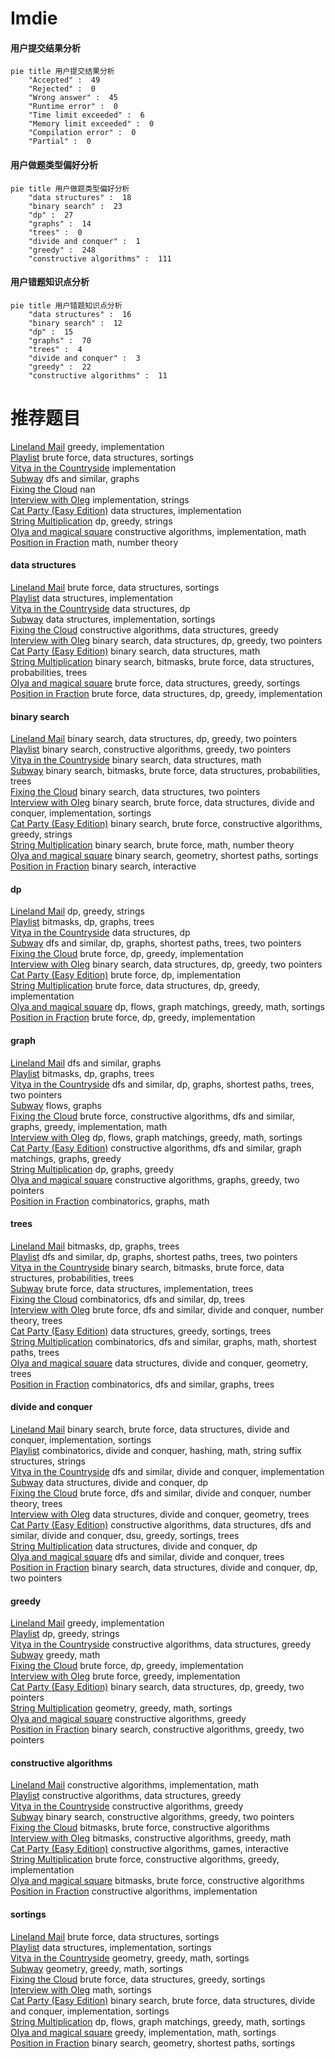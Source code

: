 # Imdie
<!-- tabs:start -->
#### **用户提交结果分析**

```mermaid
pie title 用户提交结果分析
    "Accepted" :  49
    "Rejected" :  0
    "Wrong answer" :  45
    "Runtime error" :  0
    "Time limit exceeded" :  6
    "Memory limit exceeded" :  0
    "Compilation error" :  0
    "Partial" :  0
```
#### **用户做题类型偏好分析**

```mermaid
pie title 用户做题类型偏好分析
    "data structures" :  18
    "binary search" :  23
    "dp" :  27
    "graphs" :  14
    "trees" :  0
    "divide and conquer" :  1
    "greedy" :  248
    "constructive algorithms" :  111
```
#### **用户错题知识点分析**

```mermaid
pie title 用户错题知识点分析
    "data structures" :  16
    "binary search" :  12
    "dp" :  15
    "graphs" :  70
    "trees" :  4
    "divide and conquer" :  3
    "greedy" :  22
    "constructive algorithms" :  11
```
<!-- tabs:end -->
# 推荐题目
[Lineland Mail](http://codeforces.com/problemset/problem/567/A)		greedy,
                        implementation		  
[Playlist](http://codeforces.com/problemset/problem/1140/C)		brute force,
                        data structures,
                        sortings		  
[Vitya in the Countryside](http://codeforces.com/problemset/problem/719/A)		implementation		  
[Subway](http://codeforces.com/problemset/problem/131/D)		dfs and similar,
                        graphs		  
[Fixing the Cloud](https://codeforces.com/contest/1460/problem/A)		nan		  
[Interview with Oleg](http://codeforces.com/problemset/problem/729/A)		implementation,
                        strings		  
[Cat Party (Easy Edition)](http://codeforces.com/problemset/problem/1163/B1)		data structures,
                        implementation		  
[String Multiplication](http://codeforces.com/problemset/problem/1131/E)		dp,
                        greedy,
                        strings		  
[Olya and magical square](http://codeforces.com/problemset/problem/1080/D)		constructive algorithms,
                        implementation,
                        math		  
[Position in Fraction](http://codeforces.com/problemset/problem/900/B)		math,
                        number theory		  
<!-- tabs:start -->
#### **data structures**
[Lineland Mail](http://codeforces.com/problemset/problem/1140/C)		brute force,
                        data structures,
                        sortings		  
[Playlist](http://codeforces.com/problemset/problem/1163/B1)		data structures,
                        implementation		  
[Vitya in the Countryside](http://codeforces.com/problemset/problem/780/G)		data structures,
                        dp		  
[Subway](http://codeforces.com/problemset/problem/915/E)		data structures,
                        implementation,
                        sortings		  
[Fixing the Cloud](http://codeforces.com/problemset/problem/1512/D)		constructive algorithms,
                        data structures,
                        greedy		  
[Interview with Oleg](http://codeforces.com/problemset/problem/1492/C)		binary search,
                        data structures,
                        dp,
                        greedy,
                        two pointers		  
[Cat Party (Easy Edition)](http://codeforces.com/problemset/problem/1490/G)		binary search,
                        data structures,
                        math		  
[String Multiplication](http://codeforces.com/problemset/problem/1479/D)		binary search,
                        bitmasks,
                        brute force,
                        data structures,
                        probabilities,
                        trees		  
[Olya and magical square](http://codeforces.com/problemset/problem/1497/A)		brute force,
                        data structures,
                        greedy,
                        sortings		  
[Position in Fraction](http://codeforces.com/problemset/problem/1491/C)		brute force,
                        data structures,
                        dp,
                        greedy,
                        implementation		  
#### **binary search**
[Lineland Mail](http://codeforces.com/problemset/problem/1492/C)		binary search,
                        data structures,
                        dp,
                        greedy,
                        two pointers		  
[Playlist](http://codeforces.com/problemset/problem/1463/D)		binary search,
                        constructive algorithms,
                        greedy,
                        two pointers		  
[Vitya in the Countryside](http://codeforces.com/problemset/problem/1490/G)		binary search,
                        data structures,
                        math		  
[Subway](http://codeforces.com/problemset/problem/1479/D)		binary search,
                        bitmasks,
                        brute force,
                        data structures,
                        probabilities,
                        trees		  
[Fixing the Cloud](http://codeforces.com/problemset/problem/1436/E)		binary search,
                        data structures,
                        two pointers		  
[Interview with Oleg](http://codeforces.com/problemset/problem/1461/D)		binary search,
                        brute force,
                        data structures,
                        divide and conquer,
                        implementation,
                        sortings		  
[Cat Party (Easy Edition)](http://codeforces.com/problemset/problem/1493/C)		binary search,
                        brute force,
                        constructive algorithms,
                        greedy,
                        strings		  
[String Multiplication](http://codeforces.com/problemset/problem/1487/D)		binary search,
                        brute force,
                        math,
                        number theory		  
[Olya and magical square](http://codeforces.com/problemset/problem/1486/B)		binary search,
                        geometry,
                        shortest paths,
                        sortings		  
[Position in Fraction](http://codeforces.com/problemset/problem/1486/C1)		binary search,
                        interactive		  
#### **dp**
[Lineland Mail](http://codeforces.com/problemset/problem/1131/E)		dp,
                        greedy,
                        strings		  
[Playlist](https://codeforces.com/contest/1384/problem/E)		bitmasks,
                        dp,
                        graphs,
                        trees		  
[Vitya in the Countryside](http://codeforces.com/problemset/problem/780/G)		data structures,
                        dp		  
[Subway](http://codeforces.com/problemset/problem/14/D)		dfs and similar,
                        dp,
                        graphs,
                        shortest paths,
                        trees,
                        two pointers		  
[Fixing the Cloud](http://codeforces.com/problemset/problem/1512/F)		brute force,
                        dp,
                        greedy,
                        implementation		  
[Interview with Oleg](http://codeforces.com/problemset/problem/1492/C)		binary search,
                        data structures,
                        dp,
                        greedy,
                        two pointers		  
[Cat Party (Easy Edition)](https://codeforces.com/contest/1457/problem/C)		brute force,
                        dp,
                        implementation		  
[String Multiplication](http://codeforces.com/problemset/problem/1491/C)		brute force,
                        data structures,
                        dp,
                        greedy,
                        implementation		  
[Olya and magical square](http://codeforces.com/problemset/problem/1437/C)		dp,
                        flows,
                        graph matchings,
                        greedy,
                        math,
                        sortings		  
[Position in Fraction](http://codeforces.com/problemset/problem/1499/B)		brute force,
                        dp,
                        greedy,
                        implementation		  
#### **graph**
[Lineland Mail](http://codeforces.com/problemset/problem/131/D)		dfs and similar,
                        graphs		  
[Playlist](https://codeforces.com/contest/1384/problem/E)		bitmasks,
                        dp,
                        graphs,
                        trees		  
[Vitya in the Countryside](http://codeforces.com/problemset/problem/14/D)		dfs and similar,
                        dp,
                        graphs,
                        shortest paths,
                        trees,
                        two pointers		  
[Subway](http://codeforces.com/problemset/problem/164/C)		flows,
                        graphs		  
[Fixing the Cloud](http://codeforces.com/problemset/problem/1487/C)		brute force,
                        constructive algorithms,
                        dfs and similar,
                        graphs,
                        greedy,
                        implementation,
                        math		  
[Interview with Oleg](http://codeforces.com/problemset/problem/1437/C)		dp,
                        flows,
                        graph matchings,
                        greedy,
                        math,
                        sortings		  
[Cat Party (Easy Edition)](http://codeforces.com/problemset/problem/1470/D)		constructive algorithms,
                        dfs and similar,
                        graph matchings,
                        graphs,
                        greedy		  
[String Multiplication](http://codeforces.com/problemset/problem/1476/C)		dp,
                        graphs,
                        greedy		  
[Olya and magical square](http://codeforces.com/problemset/problem/1304/D)		constructive algorithms,
                        graphs,
                        greedy,
                        two pointers		  
[Position in Fraction](http://codeforces.com/problemset/problem/1475/C)		combinatorics,
                        graphs,
                        math		  
#### **trees**
[Lineland Mail](https://codeforces.com/contest/1384/problem/E)		bitmasks,
                        dp,
                        graphs,
                        trees		  
[Playlist](http://codeforces.com/problemset/problem/14/D)		dfs and similar,
                        dp,
                        graphs,
                        shortest paths,
                        trees,
                        two pointers		  
[Vitya in the Countryside](http://codeforces.com/problemset/problem/1479/D)		binary search,
                        bitmasks,
                        brute force,
                        data structures,
                        probabilities,
                        trees		  
[Subway](http://codeforces.com/problemset/problem/1511/C)		brute force,
                        data structures,
                        implementation,
                        trees		  
[Fixing the Cloud](http://codeforces.com/problemset/problem/1499/F)		combinatorics,
                        dfs and similar,
                        dp,
                        trees		  
[Interview with Oleg](http://codeforces.com/problemset/problem/1491/E)		brute force,
                        dfs and similar,
                        divide and conquer,
                        number theory,
                        trees		  
[Cat Party (Easy Edition)](http://codeforces.com/problemset/problem/1466/D)		data structures,
                        greedy,
                        sortings,
                        trees		  
[String Multiplication](http://codeforces.com/problemset/problem/1495/D)		combinatorics,
                        dfs and similar,
                        graphs,
                        math,
                        shortest paths,
                        trees		  
[Olya and magical square](http://codeforces.com/problemset/problem/1303/G)		data structures,
                        divide and conquer,
                        geometry,
                        trees		  
[Position in Fraction](http://codeforces.com/problemset/problem/1454/E)		combinatorics,
                        dfs and similar,
                        graphs,
                        trees		  
#### **divide and conquer**
[Lineland Mail](http://codeforces.com/problemset/problem/1461/D)		binary search,
                        brute force,
                        data structures,
                        divide and conquer,
                        implementation,
                        sortings		  
[Playlist](http://codeforces.com/problemset/problem/1466/G)		combinatorics,
                        divide and conquer,
                        hashing,
                        math,
                        string suffix structures,
                        strings		  
[Vitya in the Countryside](http://codeforces.com/problemset/problem/1490/D)		dfs and similar,
                        divide and conquer,
                        implementation		  
[Subway](https://codeforces.com/contest/1483/problem/C)		data structures,
                        divide and conquer,
                        dp		  
[Fixing the Cloud](http://codeforces.com/problemset/problem/1491/E)		brute force,
                        dfs and similar,
                        divide and conquer,
                        number theory,
                        trees		  
[Interview with Oleg](http://codeforces.com/problemset/problem/1303/G)		data structures,
                        divide and conquer,
                        geometry,
                        trees		  
[Cat Party (Easy Edition)](http://codeforces.com/problemset/problem/1494/D)		constructive algorithms,
                        data structures,
                        dfs and similar,
                        divide and conquer,
                        dsu,
                        greedy,
                        sortings,
                        trees		  
[String Multiplication](http://codeforces.com/problemset/problem/1482/E)		data structures,
                        divide and conquer,
                        dp		  
[Olya and magical square](http://codeforces.com/problemset/problem/566/C)		dfs and similar,
                        divide and conquer,
                        trees		  
[Position in Fraction](http://codeforces.com/problemset/problem/1428/F)		binary search,
                        data structures,
                        divide and conquer,
                        dp,
                        two pointers		  
#### **greedy**
[Lineland Mail](http://codeforces.com/problemset/problem/567/A)		greedy,
                        implementation		  
[Playlist](http://codeforces.com/problemset/problem/1131/E)		dp,
                        greedy,
                        strings		  
[Vitya in the Countryside](http://codeforces.com/problemset/problem/1512/D)		constructive algorithms,
                        data structures,
                        greedy		  
[Subway](http://codeforces.com/problemset/problem/1392/A)		greedy,
                        math		  
[Fixing the Cloud](http://codeforces.com/problemset/problem/1512/F)		brute force,
                        dp,
                        greedy,
                        implementation		  
[Interview with Oleg](http://codeforces.com/problemset/problem/1114/A)		brute force,
                        greedy,
                        implementation		  
[Cat Party (Easy Edition)](http://codeforces.com/problemset/problem/1492/C)		binary search,
                        data structures,
                        dp,
                        greedy,
                        two pointers		  
[String Multiplication](https://codeforces.com/contest/1496/problem/C)		geometry,
                        greedy,
                        math,
                        sortings		  
[Olya and magical square](http://codeforces.com/problemset/problem/1493/A)		constructive algorithms,
                        greedy		  
[Position in Fraction](http://codeforces.com/problemset/problem/1463/D)		binary search,
                        constructive algorithms,
                        greedy,
                        two pointers		  
#### **constructive algorithms**
[Lineland Mail](http://codeforces.com/problemset/problem/1080/D)		constructive algorithms,
                        implementation,
                        math		  
[Playlist](http://codeforces.com/problemset/problem/1512/D)		constructive algorithms,
                        data structures,
                        greedy		  
[Vitya in the Countryside](http://codeforces.com/problemset/problem/1493/A)		constructive algorithms,
                        greedy		  
[Subway](http://codeforces.com/problemset/problem/1463/D)		binary search,
                        constructive algorithms,
                        greedy,
                        two pointers		  
[Fixing the Cloud](https://codeforces.com/contest/1456/problem/B)		bitmasks,
                        brute force,
                        constructive algorithms		  
[Interview with Oleg](http://codeforces.com/problemset/problem/1492/D)		bitmasks,
                        constructive algorithms,
                        greedy,
                        math		  
[Cat Party (Easy Edition)](https://codeforces.com/contest/1504/problem/D)		constructive algorithms,
                        games,
                        interactive		  
[String Multiplication](https://codeforces.com/contest/1483/problem/A)		brute force,
                        constructive algorithms,
                        greedy,
                        implementation		  
[Olya and magical square](https://codeforces.com/contest/1457/problem/D)		bitmasks,
                        brute force,
                        constructive algorithms		  
[Position in Fraction](http://codeforces.com/problemset/problem/1513/A)		constructive algorithms,
                        implementation		  
#### **sortings**
[Lineland Mail](http://codeforces.com/problemset/problem/1140/C)		brute force,
                        data structures,
                        sortings		  
[Playlist](http://codeforces.com/problemset/problem/915/E)		data structures,
                        implementation,
                        sortings		  
[Vitya in the Countryside](https://codeforces.com/contest/1496/problem/C)		geometry,
                        greedy,
                        math,
                        sortings		  
[Subway](http://codeforces.com/problemset/problem/1495/A)		geometry,
                        greedy,
                        math,
                        sortings		  
[Fixing the Cloud](http://codeforces.com/problemset/problem/1497/A)		brute force,
                        data structures,
                        greedy,
                        sortings		  
[Interview with Oleg](http://codeforces.com/problemset/problem/1427/A)		math,
                        sortings		  
[Cat Party (Easy Edition)](http://codeforces.com/problemset/problem/1461/D)		binary search,
                        brute force,
                        data structures,
                        divide and conquer,
                        implementation,
                        sortings		  
[String Multiplication](http://codeforces.com/problemset/problem/1437/C)		dp,
                        flows,
                        graph matchings,
                        greedy,
                        math,
                        sortings		  
[Olya and magical square](http://codeforces.com/problemset/problem/1473/A)		greedy,
                        implementation,
                        math,
                        sortings		  
[Position in Fraction](http://codeforces.com/problemset/problem/1486/B)		binary search,
                        geometry,
                        shortest paths,
                        sortings		  
<!-- tabs:end -->
